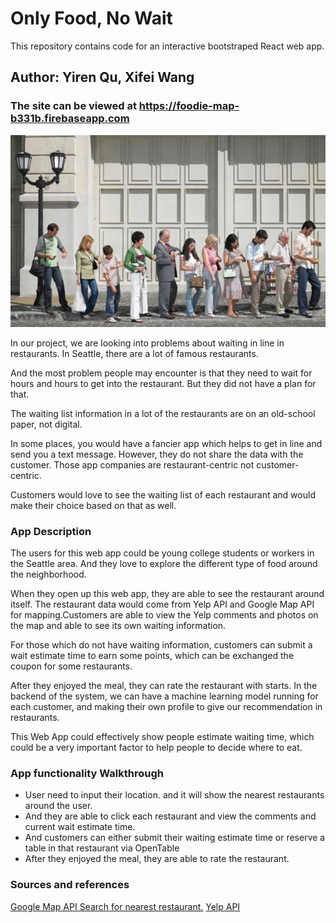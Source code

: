 # Only Food, No Wait

This repository contains code for an interactive bootstraped React web app. 

## Author: Yiren Qu, Xifei Wang

### The site can be viewed at <https://foodie-map-b331b.firebaseapp.com>

![](./src/img/waiting.jpg)

In our project, we are looking into problems about waiting in line in restaurants. In Seattle, there are a lot of famous restaurants.

And the most problem people may encounter is that they need to wait for hours and hours to get into the restaurant. But they did not have a plan for that.

The waiting list information in a lot of the restaurants are on an old-school paper, not digital.

In some places, you would have a fancier app which helps to get in line and send you a text message. However, they do not share the data with the customer. Those app companies are restaurant-centric not customer-centric.
            
Customers would love to see the waiting list of each restaurant and would make their choice based on that as well.
        
        
### App Description

The users for this web app could be young college students or workers in the Seattle area. And they love to explore the different type of food around the neighborhood.

When they open up this web app, they are able to see the restaurant around itself. The restaurant data would come from Yelp API and Google Map API for mapping.Customers are able to view the Yelp comments and photos on the map and able to see its own waiting information. 
                
For those which do not have waiting information, customers can submit a wait estimate time to earn some points, which can be exchanged the coupon for some restaurants.

After they enjoyed the meal, they can rate the restaurant with starts. In the backend of the system, we can have a machine learning model running for each customer, and making their own profile to give our recommendation in restaurants. 

This Web App could effectively show people estimate waiting time, which could be a very important factor to help people to decide where to eat.

### App functionality Walkthrough
- User need to input their location. and it will show the nearest restaurants around the user.
- And they are able to click each restaurant and view the comments and current wait estimate time.
- And customers can either submit their waiting estimate time or reserve a table in that restaurant via OpenTable
- After they enjoyed the meal, they are able to rate the restaurant.

### Sources and references
[Google Map API Search for nearest restaurant.]("https://developers.google.com/places/web-service/search#PlaceSearchRequests)
[Yelp API]("https://www.yelp.com/developers/documentation/v3/get_started")


